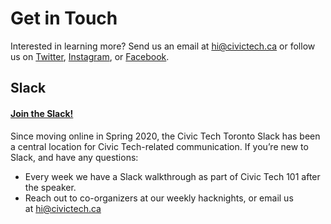 # Get in Touch

Interested in learning more? Send us an email at [hi@civictech.ca](mailto:hi@civictech.ca) or follow us on [Twitter](https://twitter.com/CivicTechTO), [Instagram](https://www.instagram.com/civictechto/?hl=en), or [Facebook](https://www.facebook.com/CivicTechTO/). 

## Slack

#### [Join the Slack!](http://link.civictech.ca/slack)

Since moving online in Spring 2020, the Civic Tech Toronto Slack has been a central location for Civic Tech-related communication. If you’re new to Slack, and have any questions:

- Every week we have a Slack walkthrough as part of Civic Tech 101 after the speaker.
- Reach out to co-organizers at our weekly hacknights, or email us at [hi@civictech.ca](mailto:hi@civictech.ca)